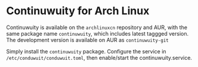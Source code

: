 # Continuwuity for Arch Linux

Continuwuity is available on the `archlinuxcn` repository and AUR, with the same package name `continuwuity`, which includes latest taggged version. The development version is available on AUR as `continuwuity-git`

Simply install the `continuwuity` package. Configure the service in `/etc/conduwuit/conduwuit.toml`, then enable/start the continuwuity.service.
